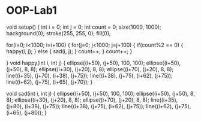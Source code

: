 OOP-Lab1
========
void setup()
{
  int i = 0;
  int j = 0;
  int count = 0;
  size(1000, 1000);
  background(0);
  stroke(255, 255, 0);
  fill(0);
  
  for(i=0; i<1000; i=i+100)
  {
    for(j=0; j<1000; j=j+100)
    {
      if(count%2 == 0)
      {
        happy(i, j);
      }
      else
      {
        sad(i, j);
      }
      count++;
    }
    count++;
  }
  
}
void happy(int i, int j)
{
  ellipse((i+50), (j+50), 100, 100);
  ellipse((i+50), (j+50), 8, 8);
  ellipse((i+30), (j+20), 8, 8);
  ellipse((i+70), (j+20), 8, 8);
  line((i+35), (j+70), (i+38), (j+75));
  line((i+38), (j+75), (i+62), (j+75));
  line((i+62), (j+75), (i+65), (j+70));
}

void sad(int i, int j)
{
  ellipse((i+50), (j+50), 100, 100);
  ellipse((i+50), (j+50), 8, 8);
  ellipse((i+30), (j+20), 8, 8);
  ellipse((i+70), (j+20), 8, 8);
  line((i+35), (j+80), (i+38), (j+75));
  line((i+38), (j+75), (i+62), (j+75));
  line((i+62), (j+75), (i+65), (j+80));
}
